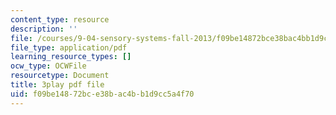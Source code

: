 ```yaml
---
content_type: resource
description: ''
file: /courses/9-04-sensory-systems-fall-2013/f09be14872bce38bac4bb1d9cc5a4f70_TdOdc_n-ZCA.pdf
file_type: application/pdf
learning_resource_types: []
ocw_type: OCWFile
resourcetype: Document
title: 3play pdf file
uid: f09be148-72bc-e38b-ac4b-b1d9cc5a4f70
---
```

